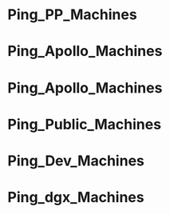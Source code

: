 # Ping_PP_Machines
# Ping_Apollo_Machines
# Ping_Apollo_Machines
# Ping_Public_Machines
# Ping_Dev_Machines
# Ping_dgx_Machines
